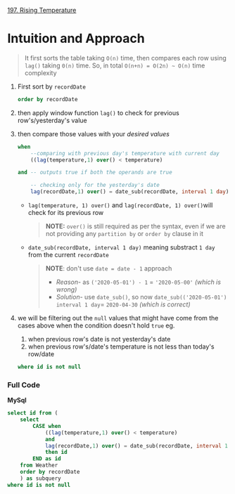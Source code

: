 [197. Rising Temperature](https://leetcode.com/problems/rising-temperature/description/)

# Intuition and Approach

> It first sorts the table taking `O(n)` time, then compares each row using `lag()` taking `0(n)` time.
> So, in total `O(n+n) = O(2n) ~ O(n)` time complexity

1. First sort by `recordDate`
    ```sql
    order by recordDate
    ```
2. then apply window function `lag()` to check for previous row's/yesterday's value
3. then compare those values with your *desired values*
    ```sql
    when 
        --comparing with previous day's temperature with current day
        ((lag(temperature,1) over() < temperature) 

    and -- outputs true if both the operands are true

        -- checking only for the yesterday's date
        lag(recordDate,1) over() = date_sub(recordDate, interval 1 day)) 
    ```
    - `lag(temperature, 1) over()` and `lag(recordDate, 1) over()`will check for its previous row
        > **NOTE:** `over()` is still required as per the syntax, even if we are not providing any `partition by` or `order by` clause in it
    
    - `date_sub(recordDate, interval 1 day)` meaning substract `1 day` from the current `recordDate`
    
        > **NOTE**: don't use `date = date - 1` approach
        >   - *Reason*- as `('2020-05-01') - 1` = `'2020-05-00'` *(which is wrong)*
        >   - *Solution*- use `date_sub()`, so now `date_sub(('2020-05-01') interval 1 day`= `2020-04-30`  *(which is correct)*

4. we will be filtering out the `null` values that might have come from the cases above when the condition doesn't hold `true`
    eg. 
    1. when previous row's date is not yesterday's date
    2. when previous row's/date's temperature is not less than today's row/date
    ```sql
    where id is not null
    ```

### Full Code 
**MySql**
```sql
select id from (
    select 
        CASE when 
            ((lag(temperature,1) over() < temperature)
            and
            lag(recordDate,1) over() = date_sub(recordDate, interval 1 day))
            then id 
        END as id
    from Weather
    order by recordDate
    ) as subquery
where id is not null
```
 
